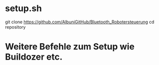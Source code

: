 # setup.sh
git clone https://github.com/AlbuniGitHub/Bluetooth_Robotersteuerung
cd repository
# Weitere Befehle zum Setup wie Buildozer etc.
